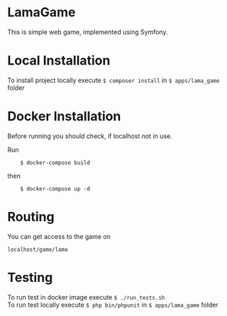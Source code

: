 # LamaGame

This is simple web game, implemented using Symfony.

# Local Installation
To install project locally execute ```$ composer install``` in ```$ apps/lama_game``` folder

# Docker Installation

Before running you should check, if localhost not in use.

Run 
```
    $ docker-compose build
```
then 
```
    $ docker-compose up -d
```

# Routing

You can get access to the game on

`localhost/game/lama`

# Testing

To run test in docker image execute ```$ ./run_tests.sh``` \
To run test locally execute ```$ php bin/phpunit``` in ```$ apps/lama_game``` folder



